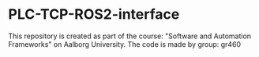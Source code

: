 # PLC-TCP-ROS2-interface
This repository is created as part of the course: "Software and Automation Frameworks" on Aalborg University. The code is made by group: gr460


